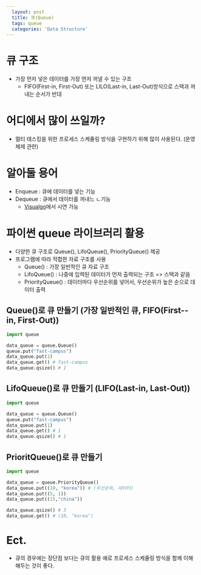 ```yaml
---
  layout: post
  title: 큐(Queue)
  tags: queue
  categories: 'Data Structure'
---
```


# 큐 구조
- 가장 먼저 넣은 데이터를 가장 먼저 꺼낼 수 있는 구조
  - FIFO(First-in, First-Out) 또는 LILO(Last-in, Last-Out)방식으로 스택과 꺼내는 순서가 반대

# 어디에서 많이 쓰일까?
- 멀티 태스킹을 위한 프로세스 스케쥴링 방식을 구현하기 위해 많이 사용된다. (운영체제 관련)

# 알아둘 용어
- Enqueue : 큐에 데이터를 넣는 기능
- Dequeue : 큐에서 데이터를 꺼내느 ㄴ기능
  - [Visualgo](https://visualgo.net/en/list)에서 시연 가능

# 파이썬 queue 라이브러리 활용
- 다양한 큐 구조로 Queue(), LifoQueue(), PriorityQueue() 제공
- 프로그램에 따라 적합한 자료 구조를 사용
  - Queue() : 가장 일반적인 큐 자료 구조
  - LifoQueue() :  나중에 입력된 데이터가 먼저 출력되는 구조 => 스택과 같음
  - PriorityQueue() : 데이터마다 우선순위를 넣어서, 우선순위가 높은 순으로 데이터 출력

## Queue()로 큐 만들기 (가장 일반적인 큐, FIFO(First--in, First-Out))
```python
import queue

data_queue = queue.Queue()
queue.put("fast-campus")
data_queue.put(1)
data_queue.get() # fast-campus
data_queue.qsize() # 1
```

## LifoQueue()로 큐 만들기 (LIFO(Last-in, Last-Out))
```python
import queue

data_queue = queue.Queue()
queue.put("fast-campus")
data_queue.put(1)
data_queue.get() # 1
data_queue.qsize() # 1
```

## PrioritQueue()로 큐 만들기
```python
import queue

data_queue = queue.PriorityQueue()
data_queue.put((10, "korea")) # (우선순위, 데이터)
data_queue.put((5, 1))
data_queue.put((15,"china"))

data_queue.qsize() # 3
data_queue.get() # (10, "korea")
```
# Ect.
- 큐의 경우에는 장단점 보다는 큐의 활용 예로 프로세스 스케쥴링 방식을 함께 이해 해두는 것이 좋다.